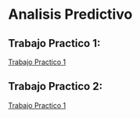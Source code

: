 # Analisis Predictivo

## Trabajo Practico 1:
[Trabajo Practico 1](https://github.com/abrilnoguera/AnalisisPredictivo/tree/gh-pages/Trabajo%20Practico%201)

## Trabajo Practico 2:
[Trabajo Practico 1](https://github.com/abrilnoguera/AnalisisPredictivo/blob/gh-pages/Trabajo%20Practico%202.zip)
